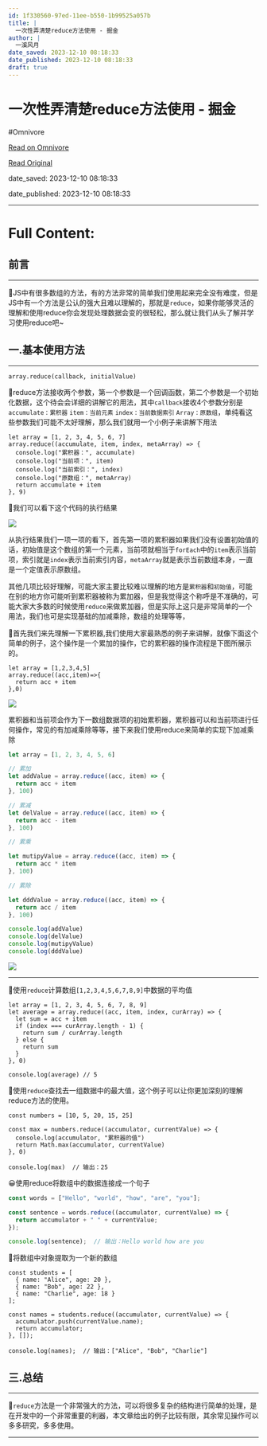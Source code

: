 ```yaml
---
id: 1f330560-97ed-11ee-b550-1b99525a057b
title: |
  一次性弄清楚reduce方法使用 - 掘金
author: |
  一溪风月
date_saved: 2023-12-10 08:18:33
date_published: 2023-12-10 08:18:33
draft: true
---
```


# 一次性弄清楚reduce方法使用 - 掘金
#Omnivore

[Read on Omnivore](https://omnivore.app/me/reduce-18c57870e7d)

[Read Original](https://juejin.cn/post/7310809488515416102)

date_saved: 2023-12-10 08:18:33

date_published: 2023-12-10 08:18:33

--- 

# Full Content: 

## 前言

---

🥺JS中有很多数组的方法，有的方法非常的简单我们使用起来完全没有难度，但是JS中有一个方法是公认的强大且难以理解的，那就是`reduce`，如果你能够灵活的理解和使用reduce你会发现处理数据会变的很轻松，那么就让我们从头了解并学习使用reduce吧\~

## 一.基本使用方法

---

```golo
array.reduce(callback, initialValue)

```

🤢reduce方法接收两个参数，第一个参数是一个回调函数，第二个参数是一个初始化数据，这个待会会详细的讲解它的用法，其中`callback`接收4个参数分别是`accumulate：累积器` `item：当前元素` `index：当前数据索引` `Array：原数组`，单纯看这些参数我们可能不太好理解，那么我们就用一个小例子来讲解下用法

```pgsql
let array = [1, 2, 3, 4, 5, 6, 7]
array.reduce((accumulate, item, index, metaArray) => {
  console.log("累积器：", accumulate)
  console.log("当前项：", item)
  console.log("当前索引：", index)
  console.log("原数组：", metaArray)
  return accumulate + item
}, 9)

```

🤡我们可以看下这个代码的执行结果

![](https://proxy-prod.omnivore-image-cache.app/0x0,ssAfUzEJkkG0TpLFnUTIxQtiGAmtKA_cD9WEwggJXM9A/https://p3-juejin.byteimg.com/tos-cn-i-k3u1fbpfcp/a6d3da8daedf46b98a7b4df5d7149750~tplv-k3u1fbpfcp-jj-mark:3024:0:0:0:q75.awebp#?w=910&h=327&s=27551&e=png&b=282c34)

从执行结果我们一项一项的看下，首先第一项的累积器如果我们没有设置初始值的话，初始值是这个数组的第一个元素，当前项就相当于`forEach`中的`item`表示当前项，索引就是`index`表示当前索引内容，`metaArray`就是表示当前数组本身，一直是一个定值表示原数组。

其他几项比较好理解，可能大家主要比较难以理解的地方是`累积器`和`初始值`，可能在别的地方你可能听到累积器被称为累加器，但是我觉得这个称呼是不准确的，可能大家大多数的时候使用`reduce`来做累加器，但是实际上这只是非常简单的一个用法，我们也可是实现基础的加减乘除，数组的处理等等，

🤗首先我们来先理解一下累积器,我们使用大家最熟悉的例子来讲解，就像下面这个简单的例子，这个操作是一个累加的操作，它的累积器的操作流程是下图所展示的。

```smali
let array = [1,2,3,4,5]
array.reduce((acc,item)=>{
  return acc + item
},0)

```

![](https://proxy-prod.omnivore-image-cache.app/0x0,s-hu1AVtlC2_unef5AY07NIXnhfz_u7ihfm46_LvaTME/https://p3-juejin.byteimg.com/tos-cn-i-k3u1fbpfcp/458c16ba024e46bdbc12ad21300cd9c1~tplv-k3u1fbpfcp-jj-mark:3024:0:0:0:q75.awebp#?w=1110&h=628&s=22441&e=png&b=ffffff)

累积器和当前项会作为下一数组数据项的初始累积器，累积器可以和当前项进行任何操作，常见的有加减乘除等等，接下来我们使用reduce来简单的实现下加减乘除

```javascript
let array = [1, 2, 3, 4, 5, 6]

// 累加
let addValue = array.reduce((acc, item) => {
  return acc + item
}, 100)

// 累减
let delValue = array.reduce((acc, item) => {
  return acc - item
}, 100)

// 累乘

let mutipyValue = array.reduce((acc, item) => {
  return acc * item
}, 100)

// 累除

let dddValue = array.reduce((acc, item) => {
  return acc / item
}, 100)

console.log(addValue) 
console.log(delValue)
console.log(mutipyValue)
console.log(dddValue)   

```

![](https://proxy-prod.omnivore-image-cache.app/0x0,sYSAoJDCqazRWFan2kIfU3GOwKTGAP72_pASDFwnbrnU/https://p3-juejin.byteimg.com/tos-cn-i-k3u1fbpfcp/c33af808b0644a8ebb5b403ce2405bfa~tplv-k3u1fbpfcp-jj-mark:3024:0:0:0:q75.awebp#?w=894&h=97&s=3976&e=png&b=282c34)

---

🥰使用`reduce`计算数组`[1,2,3,4,5,6,7,8,9]`中数据的平均值

```angelscript
let array = [1, 2, 3, 4, 5, 6, 7, 8, 9]
let average = array.reduce((acc, item, index, curArray) => {
  let sum = acc + item
  if (index === curArray.length - 1) {
    return sum / curArray.length
  } else {
    return sum
  }
}, 0)

console.log(average) // 5

```

🐻使用`reduce`查找去一组数据中的最大值，这个例子可以让你更加深刻的理解reduce方法的使用。

```angelscript
const numbers = [10, 5, 20, 15, 25]

const max = numbers.reduce((accumulator, currentValue) => {
  console.log(accumulator, "累积器的值")
  return Math.max(accumulator, currentValue)
}, 0)

console.log(max)  // 输出：25

```

😀使用reduce将数组中的数据连接成一个句子

```javascript
const words = ["Hello", "world", "how", "are", "you"];

const sentence = words.reduce((accumulator, currentValue) => {
  return accumulator + " " + currentValue;
});

console.log(sentence);  // 输出：Hello world how are you

```

🥲将数组中对象提取为一个新的数组

```pgsql
const students = [
  { name: "Alice", age: 20 },
  { name: "Bob", age: 22 },
  { name: "Charlie", age: 18 }
];

const names = students.reduce((accumulator, currentValue) => {
  accumulator.push(currentValue.name);
  return accumulator;
}, []);

console.log(names);  // 输出：["Alice", "Bob", "Charlie"]

```

## 三.总结

---

🤬`reduce`方法是一个非常强大的方法，可以将很多复杂的结构进行简单的处理，是在开发中的一个非常重要的利器，本文章给出的例子比较有限，其余常见操作可以多多研究，多多使用。

---


